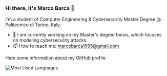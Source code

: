 ### Hi there, it's Marco Barca 👋

I'm a student of Computer Engineering & Cybersecurity Master Degree @ Politecnico di Torino, Italy.

- 🔭 I am currently working on my Master's degree thesis, which focuses on modeling cybersecurity attacks.
- 📫 How to reach me: marcobarca1995@gmail.com

Here some information about my GitHub profile:

![Most Used Languages](https://github-readme-stats.vercel.app/api/top-langs/?username=marcobarca&layout=compact&langs_count=20&theme=react&hide_border=true) 

